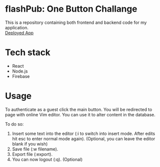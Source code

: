 # flashPub: One Button Challange

This is a repository containing both frontend and backend code for my application.  
[Deployed App](https://murmuring-waters-59929.herokuapp.com/)

# Tech stack

* React
* Node.js
* Firebase

# Usage

To authenticate as a guest click the main button. You will be redirected to page with online Vim editor. You can use it to alter content in the database. 

To do so:

1. Insert some text into the editor (:i to switch into insert mode. After edits hit esc to enter normal mode again). (Optional, you can leave the editor blank if you wish)
2. Save file (:w filename).
3. Export file (:export).
4. You can now logout (:q). (Optional)
